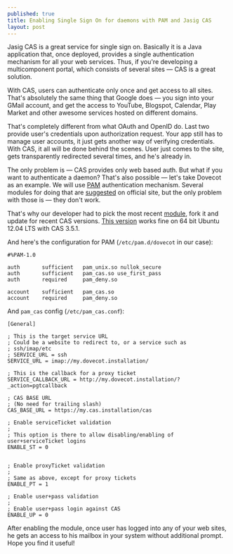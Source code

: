 ```yaml
---
published: true
title: Enabling Single Sign On for daemons with PAM and Jasig CAS
layout: post
---
```

Jasig CAS is a great service for single sign on. Basically it is a Java application that, once deployed, provides a single authentication mechanism for all your web services. Thus, if you're developing a multicomponent portal, which consists of several sites — CAS is a great solution.

With CAS, users can authenticate only once and get access to all sites. That's absolutely the same thing that Google does — you sign into your GMail account, and get the access to YouTube, Blogspot, Calendar, Play Market and other awesome services hosted on different domains.

That's completely different from what OAuth and OpenID do. Last two provide user's credentials upon authorization request. Your app still has to manage user accounts, it just gets another way of verifying credentials. With CAS, it all will be done behind the scenes. User just comes to the site, gets transparently redirected several times, and he's already in.

The only problem is — CAS provides only web based auth. But what if you want to authenticate a daemon? That's also possible — let's take Dovecot as an example. We will use [PAM](https://en.wikipedia.org/wiki/Pluggable_authentication_module) authentication mechanism. Several modules for doing that are [suggested](https://wiki.jasig.org/display/casc/pam+module) on official site, but the only problem with those is — they don't work.

That's why our developer had to pick the most recent [module](https://github.com/atiti/pam_cas-reloaded), fork it and update for recent CAS versions. [This version](https://github.com/isanosyan/pam_cas-reloaded/tree/ubuntu_12.04_64bit+cas_3.5.1) works fine on 64 bit Ubuntu 12.04 LTS with CAS 3.5.1.

And here's the configuration for PAM (`/etc/pam.d/dovecot` in our case):

```plain
#%PAM-1.0

auth       sufficient   pam_unix.so nullok_secure
auth       sufficient   pam_cas.so use_first_pass
auth       required     pam_deny.so

account    sufficient   pam_cas.so
account    required     pam_deny.so
```

And `pam_cas` config (`/etc/pam_cas.conf`):

```plain
[General]

; This is the target service URL
; Could be a website to redirect to, or a service such as
; ssh/imap/etc
; SERVICE_URL = ssh
SERVICE_URL = imap://my.dovecot.installation/

; This is the callback for a proxy ticket
SERVICE_CALLBACK_URL = http://my.dovecot.installation/?_action=pgtcallback

; CAS BASE URL
; (No need for trailing slash)
CAS_BASE_URL = https://my.cas.installation/cas

; Enable serviceTicket validation
;
; This option is there to allow disabling/enabling of user+serviceTicket logins
ENABLE_ST = 0


; Enable proxyTicket validation
;
; Same as above, except for proxy tickets
ENABLE_PT = 1

; Enable user+pass validation
;
; Enable user+pass login against CAS
ENABLE_UP = 0
```

After enabling the module, once user has logged into any of your web sites, he gets an access to his mailbox in your system without additional prompt. Hope you find it useful!
